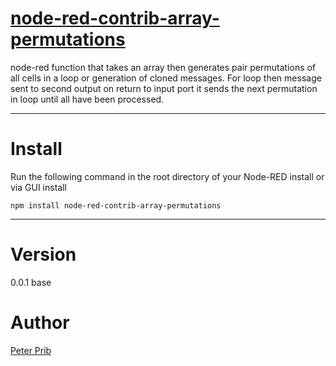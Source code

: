 # [node-red-contrib-array-permutations][1]

node-red function that takes an array then generates pair permutations of all cells in a loop 
or generation of cloned messages. For loop then message sent to second output on return to input port it sends the next permutation in loop until all have been processed. 

------------------------------------------------------------

# Install

Run the following command in the root directory of your Node-RED install or via GUI install

    npm install node-red-contrib-array-permutations


------------------------------------------------------------

# Version

0.0.1 base

# Author

[Peter Prib][3]

[1]: http://nodered.org "node-red home page"

[2]: https://www.npmjs.com/package/node-red-contrib-array-permutations "source code"

[3]: https://github.com/peterprib "base github"